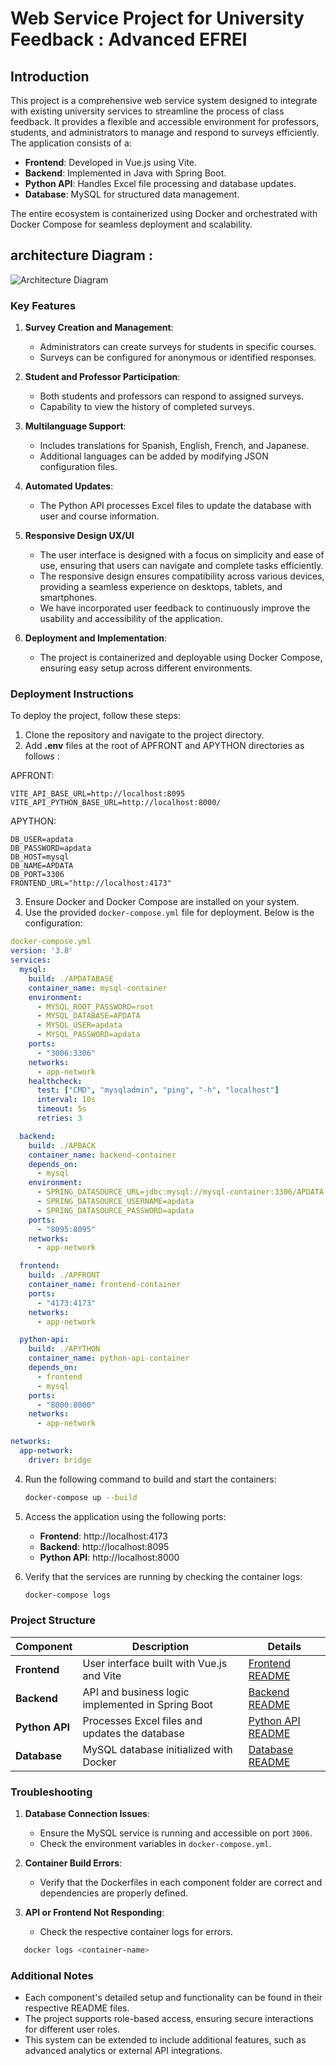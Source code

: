 # Web Service Project for University Feedback : Advanced EFREI

## Introduction
This project is a comprehensive web service system designed to integrate with existing university services to streamline the process of class feedback. It provides a flexible and accessible environment for professors, students, and administrators to manage and respond to surveys efficiently. The application consists of a:

- **Frontend**: Developed in Vue.js using Vite.
- **Backend**: Implemented in Java with Spring Boot.
- **Python API**: Handles Excel file processing and database updates.
- **Database**: MySQL for structured data management.

The entire ecosystem is containerized using Docker and orchestrated with Docker Compose for seamless deployment and scalability.

## architecture Diagram :

![Architecture Diagram](Layer%20Diagram%20Advanced%20EFREI.drawio.png?raw=true "Architecture Diagram")

### Key Features
1. **Survey Creation and Management**:
   - Administrators can create surveys for students in specific courses.
   - Surveys can be configured for anonymous or identified responses.

2. **Student and Professor Participation**:
   - Both students and professors can respond to assigned surveys.
   - Capability to view the history of completed surveys.

3. **Multilanguage Support**:
   - Includes translations for Spanish, English, French, and Japanese.
   - Additional languages can be added by modifying JSON configuration files.

4. **Automated Updates**:
   - The Python API processes Excel files to update the database with user and course information.

5. **Responsive Design UX/UI**
    - The user interface is designed with a focus on simplicity and ease of use, ensuring that users can navigate and complete tasks efficiently.
    - The responsive design ensures compatibility across various devices, providing a seamless experience on desktops, tablets, and smartphones.
    - We have incorporated user feedback to continuously improve the usability and accessibility of the application.

6. **Deployment and Implementation**:
   - The project is containerized and deployable using Docker Compose, ensuring easy setup across different environments.

### Deployment Instructions
To deploy the project, follow these steps:

1. Clone the repository and navigate to the project directory.
2. Add **.env** files at the root of APFRONT and APYTHON directories as follows :

APFRONT:
```env
VITE_API_BASE_URL=http://localhost:8095
VITE_API_PYTHON_BASE_URL=http://localhost:8000/
```

APYTHON:
```env
DB_USER=apdata
DB_PASSWORD=apdata
DB_HOST=mysql
DB_NAME=APDATA
DB_PORT=3306
FRONTEND_URL="http://localhost:4173"
```

3. Ensure Docker and Docker Compose are installed on your system.
4. Use the provided `docker-compose.yml` file for deployment. Below is the configuration:

```yaml
docker-compose.yml
version: '3.8'
services:
  mysql:
    build: ./APDATABASE
    container_name: mysql-container
    environment:
      - MYSQL_ROOT_PASSWORD=root
      - MYSQL_DATABASE=APDATA
      - MYSQL_USER=apdata
      - MYSQL_PASSWORD=apdata
    ports:
      - "3006:3306"
    networks:
      - app-network
    healthcheck:
      test: ["CMD", "mysqladmin", "ping", "-h", "localhost"]
      interval: 10s
      timeout: 5s
      retries: 3

  backend: 
    build: ./APBACK
    container_name: backend-container
    depends_on:
      - mysql
    environment:
      - SPRING_DATASOURCE_URL=jdbc:mysql://mysql-container:3306/APDATA
      - SPRING_DATASOURCE_USERNAME=apdata
      - SPRING_DATASOURCE_PASSWORD=apdata
    ports:
      - "8095:8095"
    networks:
      - app-network

  frontend:
    build: ./APFRONT
    container_name: frontend-container
    ports:
      - "4173:4173"
    networks:
      - app-network

  python-api:
    build: ./APYTHON
    container_name: python-api-container
    depends_on:
      - frontend
      - mysql
    ports:
      - "8000:8000"
    networks:
      - app-network

networks:
  app-network:
    driver: bridge
```

4. Run the following command to build and start the containers:

   ```bash
   docker-compose up --build
   ```

5. Access the application using the following ports:
   - **Frontend**: http://localhost:4173
   - **Backend**: http://localhost:8095
   - **Python API**: http://localhost:8000

6. Verify that the services are running by checking the container logs:

   ```bash
   docker-compose logs
   ```

### Project Structure

| Component  | Description | Details |
|------------|-------------|---------|
| **Frontend**  | User interface built with Vue.js and Vite | [Frontend README](./APFRONT/README.md) |
| **Backend**   | API and business logic implemented in Spring Boot | [Backend README](./APBACK/README.md) |
| **Python API**| Processes Excel files and updates the database | [Python API README](./APYTHON/README.md) |
| **Database**  | MySQL database initialized with Docker | [Database README](./APDATABASE/README.md) |

### Troubleshooting
1. **Database Connection Issues**:
   - Ensure the MySQL service is running and accessible on port `3006`.
   - Check the environment variables in `docker-compose.yml`.

2. **Container Build Errors**:
   - Verify that the Dockerfiles in each component folder are correct and dependencies are properly defined.

3. **API or Frontend Not Responding**:
   - Check the respective container logs for errors.

```bash
   docker logs <container-name>
```

### Additional Notes
- Each component's detailed setup and functionality can be found in their respective README files.
- The project supports role-based access, ensuring secure interactions for different user roles.
- This system can be extended to include additional features, such as advanced analytics or external API integrations.

